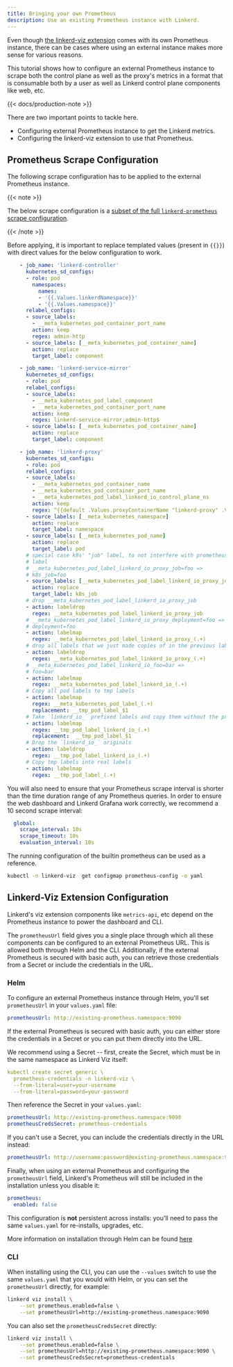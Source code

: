 ```yaml
---
title: Bringing your own Prometheus
description: Use an existing Prometheus instance with Linkerd.
---
```


Even though [the linkerd-viz extension](../../features/dashboard/) comes with
its own Prometheus instance, there can be cases where using an external
instance makes more sense for various reasons.

This tutorial shows how to configure an external Prometheus instance to scrape
both the control plane as well as the proxy's metrics in a format that is
consumable both by a user as well as Linkerd control plane components like
web, etc.

{{< docs/production-note >}}

There are two important points to tackle here.

- Configuring external Prometheus instance to get the Linkerd metrics.
- Configuring the linkerd-viz extension to use that Prometheus.

## Prometheus Scrape Configuration

The following scrape configuration has to be applied to the external
Prometheus instance.

{{< note >}}

The below scrape configuration is a [subset of the full `linkerd-prometheus`
scrape
configuration](https://github.com/linkerd/linkerd2/blob/main/viz/charts/linkerd-viz/templates/prometheus.yaml#L60-L139).

{{< /note >}}

Before applying, it is important to replace templated values (present in
`{{}}`) with direct values for the below configuration to work.

```yaml
    - job_name: 'linkerd-controller'
      kubernetes_sd_configs:
      - role: pod
        namespaces:
          names:
          - '{{.Values.linkerdNamespace}}'
          - '{{.Values.namespace}}'
      relabel_configs:
      - source_labels:
        - __meta_kubernetes_pod_container_port_name
        action: keep
        regex: admin-http
      - source_labels: [__meta_kubernetes_pod_container_name]
        action: replace
        target_label: component

    - job_name: 'linkerd-service-mirror'
      kubernetes_sd_configs:
      - role: pod
      relabel_configs:
      - source_labels:
        - __meta_kubernetes_pod_label_component
        - __meta_kubernetes_pod_container_port_name
        action: keep
        regex: linkerd-service-mirror;admin-http$
      - source_labels: [__meta_kubernetes_pod_container_name]
        action: replace
        target_label: component

    - job_name: 'linkerd-proxy'
      kubernetes_sd_configs:
      - role: pod
      relabel_configs:
      - source_labels:
        - __meta_kubernetes_pod_container_name
        - __meta_kubernetes_pod_container_port_name
        - __meta_kubernetes_pod_label_linkerd_io_control_plane_ns
        action: keep
        regex: ^{{default .Values.proxyContainerName "linkerd-proxy" .Values.proxyContainerName}};linkerd-admin;{{.Values.linkerdNamespace}}$
      - source_labels: [__meta_kubernetes_namespace]
        action: replace
        target_label: namespace
      - source_labels: [__meta_kubernetes_pod_name]
        action: replace
        target_label: pod
      # special case k8s' "job" label, to not interfere with prometheus' "job"
      # label
      # __meta_kubernetes_pod_label_linkerd_io_proxy_job=foo =>
      # k8s_job=foo
      - source_labels: [__meta_kubernetes_pod_label_linkerd_io_proxy_job]
        action: replace
        target_label: k8s_job
      # drop __meta_kubernetes_pod_label_linkerd_io_proxy_job
      - action: labeldrop
        regex: __meta_kubernetes_pod_label_linkerd_io_proxy_job
      # __meta_kubernetes_pod_label_linkerd_io_proxy_deployment=foo =>
      # deployment=foo
      - action: labelmap
        regex: __meta_kubernetes_pod_label_linkerd_io_proxy_(.+)
      # drop all labels that we just made copies of in the previous labelmap
      - action: labeldrop
        regex: __meta_kubernetes_pod_label_linkerd_io_proxy_(.+)
      # __meta_kubernetes_pod_label_linkerd_io_foo=bar =>
      # foo=bar
      - action: labelmap
        regex: __meta_kubernetes_pod_label_linkerd_io_(.+)
      # Copy all pod labels to tmp labels
      - action: labelmap
        regex: __meta_kubernetes_pod_label_(.+)
        replacement: __tmp_pod_label_$1
      # Take `linkerd_io_` prefixed labels and copy them without the prefix
      - action: labelmap
        regex: __tmp_pod_label_linkerd_io_(.+)
        replacement:  __tmp_pod_label_$1
      # Drop the `linkerd_io_` originals
      - action: labeldrop
        regex: __tmp_pod_label_linkerd_io_(.+)
      # Copy tmp labels into real labels
      - action: labelmap
        regex: __tmp_pod_label_(.+)
```

You will also need to ensure that your Prometheus scrape interval is shorter
than the time duration range of any Prometheus queries. In order to ensure the
web dashboard and Linkerd Grafana work correctly, we recommend a 10 second
scrape interval:

```yaml
  global:
    scrape_interval: 10s
    scrape_timeout: 10s
    evaluation_interval: 10s
```

The running configuration of the builtin prometheus can be used as a reference.

```bash
kubectl -n linkerd-viz  get configmap prometheus-config -o yaml
```

## Linkerd-Viz Extension Configuration

Linkerd's viz extension components like `metrics-api`, etc depend on the
Prometheus instance to power the dashboard and CLI.

The `prometheusUrl` field gives you a single place through which all these
components can be configured to an external Prometheus URL. This is allowed
both through Helm and the CLI. Additionally, if the external Prometheus is
secured with basic auth, you can retrieve those credentials from a Secret or
include the credentials in the URL.

### Helm

To configure an external Prometheus instance through Helm, you'll set
`prometheusUrl` in your `values.yaml` file:

```yaml
prometheusUrl: http://existing-prometheus.namespace:9090
```

If the external Prometheus is secured with basic auth, you can either store
the credentials in a Secret or you can put them directly into the URL.

We recommend using a Secret -- first, create the Secret, which must be in the
same namespace as Linkerd Viz itself:

```yaml
kubectl create secret generic \
  prometheus-credentials -n linkerd-viz \
  --from-literal=user=your-username
  --from-literal=password=your-password
```

Then reference the Secret in your `values.yaml`:

```yaml
prometheusUrl: http://existing-prometheus.namespace:9090
prometheusCredsSecret: prometheus-credentials
```

If you can't use a Secret, you can include the credentials directly in the URL
instead:

```yaml
prometheusUrl: http://username:password@existing-prometheus.namespace:9090
```

Finally, when using an external Prometheus and configuring the `prometheusUrl`
field, Linkerd's Prometheus will still be included in the installation unless
you disable it:

```yaml
prometheus:
  enabled: false
```

This configuration is **not** persistent across installs: you'll need to pass
the same `values.yaml` for re-installs, upgrades, etc.

More information on installation through Helm can be found
[here](../install-helm/)

### CLI

When installing using the CLI, you can use the `--values` switch to use the
same `values.yaml` that you would with Helm, or you can set the
`prometheusUrl` directly, for example:

```bash
linkerd viz install \
    --set prometheus.enabled=false \
    --set prometheusUrl=http://existing-prometheus.namespace:9090
```

You can also set the `prometheusCredsSecret` directly:

```bash
linkerd viz install \
    --set prometheus.enabled=false \
    --set prometheusUrl=http://existing-prometheus.namespace:9090 \
    --set prometheusCredsSecret=prometheus-credentials
```
